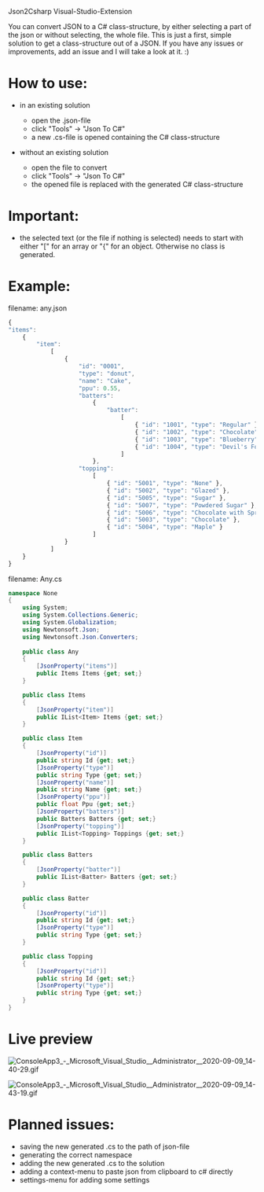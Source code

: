 Json2Csharp Visual-Studio-Extension

You can convert JSON to a C# class-structure, by either selecting a part of the json or without selecting, the whole file.
This is just a first, simple solution to get a class-structure out of a JSON. If you have any issues or improvements, add an issue and I will take a look at it. :)

# How to use:

* in an existing solution
  * open the .json-file
  * click "Tools" -> "Json To C#"
  * a new .cs-file is opened containing the C# class-structure

* without an existing solution
  * open the file to convert
  * click "Tools" -> "Json To C#"
  * the opened file is replaced with the generated C# class-structure

# Important:
 * the selected text (or the file if nothing is selected) needs to start with either "[" for an array or "{" for an object. Otherwise no class is generated.

# Example:

filename: any.json
```javascript
{
"items":
    {
        "item":
            [
                {
                    "id": "0001",
                    "type": "donut",
                    "name": "Cake",
                    "ppu": 0.55,
                    "batters":
                        {
                            "batter":
                                [
                                    { "id": "1001", "type": "Regular" },
                                    { "id": "1002", "type": "Chocolate" },
                                    { "id": "1003", "type": "Blueberry" },
                                    { "id": "1004", "type": "Devil's Food" }
                                ]
                        },
                    "topping":
                        [
                            { "id": "5001", "type": "None" },
                            { "id": "5002", "type": "Glazed" },
                            { "id": "5005", "type": "Sugar" },
                            { "id": "5007", "type": "Powdered Sugar" },
                            { "id": "5006", "type": "Chocolate with Sprinkles" },
                            { "id": "5003", "type": "Chocolate" },
                            { "id": "5004", "type": "Maple" }
                        ]
                }
            ]
    }
}
```

filename: Any.cs
```csharp
namespace None
{
    using System;
    using System.Collections.Generic;
    using System.Globalization;
    using Newtonsoft.Json;
    using Newtonsoft.Json.Converters;
    
    public class Any 
    {
        [JsonProperty("items")]
        public Items Items {get; set;}
    }

    public class Items 
    {
        [JsonProperty("item")]
        public IList<Item> Items {get; set;}
    }

    public class Item 
    {
        [JsonProperty("id")]
        public string Id {get; set;}
        [JsonProperty("type")]
        public string Type {get; set;}
        [JsonProperty("name")]
        public string Name {get; set;}
        [JsonProperty("ppu")]
        public float Ppu {get; set;}
        [JsonProperty("batters")]
        public Batters Batters {get; set;}
        [JsonProperty("topping")]
        public IList<Topping> Toppings {get; set;}
    }

    public class Batters 
    {
        [JsonProperty("batter")]
        public IList<Batter> Batters {get; set;}
    }

    public class Batter 
    {
        [JsonProperty("id")]
        public string Id {get; set;}
        [JsonProperty("type")]
        public string Type {get; set;}
    }

    public class Topping 
    {
        [JsonProperty("id")]
        public string Id {get; set;}
        [JsonProperty("type")]
        public string Type {get; set;}
    }
}
```

# Live preview

![ConsoleApp3_-_Microsoft_Visual_Studio__Administrator__2020-09-09_14-40-29.gif](https://matthiasburger.gallerycdn.vsassets.io/extensions/matthiasburger/jsontocsharp/1.0/1599656408078/ConsoleApp3_-_Microsoft_Visual_Studio__Administrator__2020-09-09_14-40-29.gif)

![ConsoleApp3_-_Microsoft_Visual_Studio__Administrator__2020-09-09_14-43-19.gif](https://matthiasburger.gallerycdn.vsassets.io/extensions/matthiasburger/jsontocsharp/1.0/1599656408078/ConsoleApp3_-_Microsoft_Visual_Studio__Administrator__2020-09-09_14-43-19.gif)

# Planned issues:
* saving the new generated .cs to the path of json-file
* generating the correct namespace
* adding the new generated .cs to the solution
* adding a context-menu to paste json from clipboard to c# directly
* settings-menu for adding some settings
